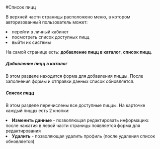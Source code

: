 #Список пицц

В верхней части страницы расположено меню, в котором авторизованный 
пользователь может: 
<li>перейти в личный кабинет</li> 
<li>посмотреть список доступных пицц</li>
<li>выйти их системы</li>


На самой странице есть: **добавление пицц в каталог**, **список пицц**.

<h5>Добавление пицц в каталог</h5>

В этом разделе находится форма для добавления пиццы. После заполнения формы и отправки данных список обновляется. 

<h5>Список пицц</h5>

В этом разделе перечислены все доступные пиццы. 
На карточке каждый пиццы есть 2 кнопки:
<li><b>Изменить данные</b> - позволяющая редактировать информацию: после нажатия 
в левой части страницы появляется форма для редактирования</li>
<li><b>Удалить</b> - позволяющая удалить профиль (после удаления список обновляется)</li>
